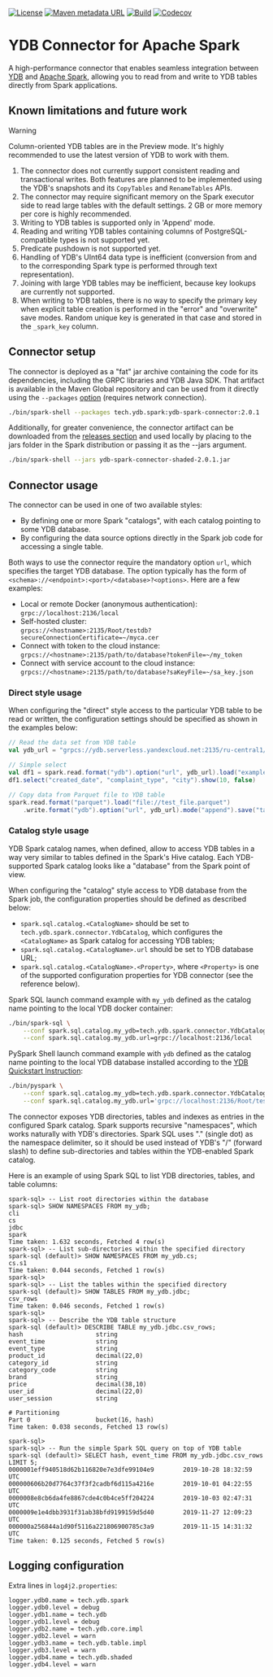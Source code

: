 [![License](https://img.shields.io/badge/License-Apache%202.0-blue.svg)](https://github.com/ydb-platform/ydb-spark-connector/blob/main/LICENSE)
[![Maven metadata URL](https://img.shields.io/maven-metadata/v?metadataUrl=https%3A%2F%2Frepo1.maven.org%2Fmaven2%2Ftech%2Fydb%2Fspark%2Fydb-spark-connector%2Fmaven-metadata.xml)](https://mvnrepository.com/artifact/tech.ydb.spark/ydb-spark-connector)
[![Build](https://img.shields.io/github/actions/workflow/status/ydb-platform/ydb-spark-connector/build.yaml)](https://github.com/ydb-platform/ydb-spark-connector/actions/workflows/build.yaml)
[![Codecov](https://img.shields.io/codecov/c/github/ydb-platform/ydb-spark-connector)](https://app.codecov.io/gh/ydb-platform/ydb-spark-connector)

# YDB Connector for Apache Spark


A high-performance connector that enables seamless integration between [YDB](https://ydb.tech/) and
[Apache Spark](https://spark.apache.org/), allowing you to read from and write to YDB tables directly from Spark
applications.

## Known limitations and future work

> [!WARNING]
> Column-oriented YDB tables are in the Preview mode.
> It's highly recommended to use the latest version of YDB to work with them.

1. The connector does not currently support consistent reading and transactional writes. Both features are planned to be
   implemented using the YDB's snapshots and its `CopyTables` and `RenameTables` APIs.
1. The connector may require significant memory on the Spark executor side to read large tables with the default
   settings. 2 GB or more memory per core is highly recommended.
1. Writing to YDB tables is supported only in 'Append' mode.
1. Reading and writing YDB tables containing columns of PostgreSQL-compatible types is not supported yet.
1. Predicate pushdown is not supported yet.
1. Handling of YDB's UInt64 data type is inefficient (conversion from and to the corresponding Spark type is performed
   through text representation).
1. Joining with large YDB tables may be inefficient, because key lookups are currently not supported.
1. When writing to YDB tables, there is no way to specify the primary key when explicit table creation is performed in
   the "error" and "overwrite" save modes. Random unique key is generated in that case and stored in the `_spark_key`
   column.

## Connector setup

The connector is deployed as a "fat" jar archive containing the code for its dependencies, including the GRPC libraries
and YDB Java SDK. That artifact is available in the Maven Global repository and can be used from it directly using the
`--packages` [option](https://spark.apache.org/docs/latest/submitting-applications.html#advanced-dependency-management)
(requires network connection).

```bash
./bin/spark-shell --packages tech.ydb.spark:ydb-spark-connector:2.0.1
```

Additionally, for greater convenience, the connector artifact can be downloaded from the
[releases section](https://github.com/ydb-platform/ydb-spark-connector/releases) and used locally by placing to the jars
folder in the Spark distribution or passing it as the --jars argument.
```bash
./bin/spark-shell --jars ydb-spark-connector-shaded-2.0.1.jar
```

## Connector usage

The connector can be used in one of two available styles:

* By defining one or more Spark "catalogs", with each catalog pointing to some YDB database.
* By configuring the data source options directly in the Spark job code for accessing a single table.

Both ways to use the connector require the mandatory option `url`, which specifies the target YDB database. The option
typically has the form of `<schema>://<endpoint>:<port>/<database>?<options>`. Here are a few examples:
* Local or remote Docker (anonymous authentication):<br>`grpc://localhost:2136/local`
* Self-hosted cluster:<br>`grpcs://<hostname>:2135/Root/testdb?secureConnectionCertificate=~/myca.cer`
* Connect with token to the cloud instance:<br>`grpcs://<hostname>:2135/path/to/database?tokenFile=~/my_token`
* Connect with service account to the cloud instance:<br>`grpcs://<hostname>:2135/path/to/database?saKeyFile=~/sa_key.json`

### Direct style usage

When configuring the "direct" style access to the particular YDB table to be read or written, the configuration settings
should be specified as shown in the examples below:

```Scala
// Read the data set from YDB table
val ydb_url = "grpcs://ydb.serverless.yandexcloud.net:2135/ru-central1/b1g3o4minpkuh10pd2rj/etnfjib1gmua6mvvgdcl?saKeyFile=~/sa_key.json"

// Simple select
val df1 = spark.read.format("ydb").option("url", ydb_url).load("example_table");
df1.select("created_date", "complaint_type", "city").show(10, false)

// Copy data from Parquet file to YDB table
spark.read.format("parquet").load("file://test_file.parquet")
    .write.format("ydb").option("url", ydb_url).mode("append").save("table_from_parquet")

```

### Catalog style usage

YDB Spark catalog names, when defined, allow to access YDB tables in a way very similar to tables defined in the Spark's
Hive catalog. Each YDB-supported Spark catalog looks like a "database" from the Spark point of view.

When configuring the "catalog" style access to YDB database from the Spark job, the configuration properties should be
defined as described below:

* `spark.sql.catalog.<CatalogName>` should be set to `tech.ydb.spark.connector.YdbCatalog`, which configures the
`<CatalogName>` as Spark catalog for accessing YDB tables;
* `spark.sql.catalog.<CatalogName>.url` should be set to YDB database URL;
* `spark.sql.catalog.<CatalogName>.<Property>`, where `<Property>` is one of the supported configuration properties for
YDB connector (see the reference below).

Spark SQL launch command example with `my_ydb` defined as the catalog name pointing to the local YDB docker container:

```bash
./bin/spark-sql \
    --conf spark.sql.catalog.my_ydb=tech.ydb.spark.connector.YdbCatalog \
    --conf spark.sql.catalog.my_ydb.url=grpc://localhost:2136/local
```

PySpark Shell launch command example with `ydb` defined as the catalog name pointing to the local YDB database installed
according to the [YDB Quickstart Instruction](https://ydb.tech/docs/en/getting_started/quickstart):

```bash
./bin/pyspark \
    --conf spark.sql.catalog.my_ydb=tech.ydb.spark.connector.YdbCatalog \
    --conf spark.sql.catalog.my_ydb.url='grpc://localhost:2136/Root/test'
```

The connector exposes YDB directories, tables and indexes as entries in the configured Spark catalog. Spark supports
recursive "namespaces", which works naturally with YDB's directories. Spark SQL uses "." (single dot) as the
namespace delimiter, so it should be used instead of YDB's "/" (forward slash) to define sub-directories and tables
within the YDB-enabled Spark catalog.

Here is an example of using Spark SQL to list YDB directories, tables, and table columns:

```
spark-sql> -- List root directories within the database
spark-sql> SHOW NAMESPACES FROM my_ydb;
cli
cs
jdbc
spark
Time taken: 1.632 seconds, Fetched 4 row(s)
spark-sql> -- List sub-directories within the specified directory
spark-sql (default)> SHOW NAMESPACES FROM my_ydb.cs;
cs.s1
Time taken: 0.044 seconds, Fetched 1 row(s)
spark-sql>
spark-sql> -- List the tables within the specified directory
spark-sql (default)> SHOW TABLES FROM my_ydb.jdbc;
csv_rows
Time taken: 0.046 seconds, Fetched 1 row(s)
spark-sql>
spark-sql> -- Describe the YDB table structure
spark-sql (default)> DESCRIBE TABLE my_ydb.jdbc.csv_rows;
hash                    string
event_time              string
event_type              string
product_id              decimal(22,0)
category_id             string
category_code           string
brand                   string
price                   decimal(38,10)
user_id                 decimal(22,0)
user_session            string

# Partitioning
Part 0                  bucket(16, hash)
Time taken: 0.038 seconds, Fetched 13 row(s)

spark-sql>
spark-sql> -- Run the simple Spark SQL query on top of YDB table
spark-sql (default)> SELECT hash, event_time FROM my_ydb.jdbc.csv_rows LIMIT 5;
0000001eff940518d62b116820e7e3dfe99104e9        2019-10-28 18:32:59 UTC
000000606b20d7764c37f3f2cadbf6d115a4216e        2019-10-01 04:22:55 UTC
0000008e8cb6da4fe8867cde4c0b4ce5ff204224        2019-10-03 02:47:31 UTC
0000009e1e4dbb3931f31ab38bfd9199159d5d40        2019-11-27 12:09:23 UTC
000000a256844a1d90f5116a221806900785c3a9        2019-11-15 14:31:32 UTC
Time taken: 0.125 seconds, Fetched 5 row(s)
```

## Logging configuration

Extra lines in `log4j2.properties`:

```java.properties
logger.ydb0.name = tech.ydb.spark
logger.ydb0.level = debug
logger.ydb1.name = tech.ydb
logger.ydb1.level = debug
logger.ydb2.name = tech.ydb.core.impl
logger.ydb2.level = warn
logger.ydb3.name = tech.ydb.table.impl
logger.ydb3.level = warn
logger.ydb4.name = tech.ydb.shaded
logger.ydb4.level = warn
```
